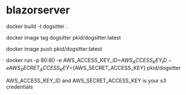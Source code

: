 # blazorserver


 docker build -t dogsitter .  
 
 docker image tag dogsitter pkid/dogsitter:latest
 
 docker image push pkid/dogsitter:latest   
 
 docker run -p 80:80 -e AWS_ACCESS_KEY_ID=${AWS_ACCESS_KEY_ID} -e AWS_SECRET_ACCESS_KEY=${AWS_SECRET_ACCESS_KEY} pkid/dogsitter

AWS_ACCESS_KEY_ID and AWS_SECRET_ACCESS_KEY is your s3 credentials
